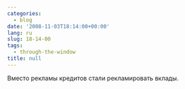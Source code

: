 ```yaml
---
categories:
  - blog
date: '2008-11-03T18:14:00+00:00'
lang: ru
slug: 18-14-00
tags:
  - through-the-window
title: null
---
```




Вместо рекламы кредитов стали рекламировать вклады.